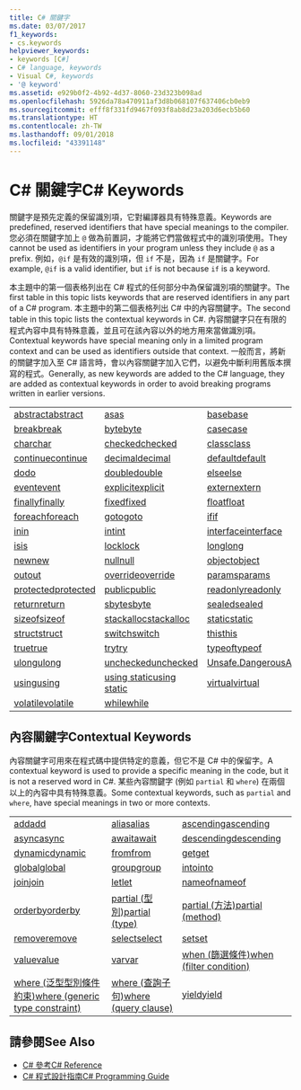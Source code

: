 ```yaml
---
title: C# 關鍵字
ms.date: 03/07/2017
f1_keywords:
- cs.keywords
helpviewer_keywords:
- keywords [C#]
- C# language, keywords
- Visual C#, keywords
- '@ keyword'
ms.assetid: e929b0f2-4b92-4d37-8060-23d323b098ad
ms.openlocfilehash: 5926da78a470911af3d8b068107f637406cb0eb9
ms.sourcegitcommit: efff8f331fd9467f093f8ab8d23a203d6ecb5b60
ms.translationtype: HT
ms.contentlocale: zh-TW
ms.lasthandoff: 09/01/2018
ms.locfileid: "43391148"
---
```

# <a name="c-keywords"></a><span data-ttu-id="9ead3-102">C# 關鍵字</span><span class="sxs-lookup"><span data-stu-id="9ead3-102">C# Keywords</span></span>
<span data-ttu-id="9ead3-103">關鍵字是預先定義的保留識別項，它對編譯器具有特殊意義。</span><span class="sxs-lookup"><span data-stu-id="9ead3-103">Keywords are predefined, reserved identifiers that have special meanings to the compiler.</span></span> <span data-ttu-id="9ead3-104">您必須在關鍵字加上 `@` 做為前置詞，才能將它們當做程式中的識別項使用。</span><span class="sxs-lookup"><span data-stu-id="9ead3-104">They cannot be used as identifiers in your program unless they include `@` as a prefix.</span></span> <span data-ttu-id="9ead3-105">例如，`@if` 是有效的識別項，但 `if` 不是，因為 `if` 是關鍵字。</span><span class="sxs-lookup"><span data-stu-id="9ead3-105">For example, `@if` is a valid identifier, but `if` is not because `if` is a keyword.</span></span>  
  
 <span data-ttu-id="9ead3-106">本主題中的第一個表格列出在 C# 程式的任何部分中為保留識別項的關鍵字。</span><span class="sxs-lookup"><span data-stu-id="9ead3-106">The first table in this topic lists keywords that are reserved identifiers in any part of a C# program.</span></span> <span data-ttu-id="9ead3-107">本主題中的第二個表格列出 C# 中的內容關鍵字。</span><span class="sxs-lookup"><span data-stu-id="9ead3-107">The second table in this topic lists the contextual keywords in C#.</span></span> <span data-ttu-id="9ead3-108">內容關鍵字只在有限的程式內容中具有特殊意義，並且可在該內容以外的地方用來當做識別項。</span><span class="sxs-lookup"><span data-stu-id="9ead3-108">Contextual keywords have special meaning only in a limited program context and can be used as identifiers outside that context.</span></span> <span data-ttu-id="9ead3-109">一般而言，將新的關鍵字加入至 C# 語言時，會以內容關鍵字加入它們，以避免中斷利用舊版本撰寫的程式。</span><span class="sxs-lookup"><span data-stu-id="9ead3-109">Generally, as new keywords are added to the C# language, they are added as contextual keywords in order to avoid breaking programs written in earlier versions.</span></span>  
  
|||||  
|---|---|---|---|  
|[<span data-ttu-id="9ead3-110">abstract</span><span class="sxs-lookup"><span data-stu-id="9ead3-110">abstract</span></span>](../../../csharp/language-reference/keywords/abstract.md)|[<span data-ttu-id="9ead3-111">as</span><span class="sxs-lookup"><span data-stu-id="9ead3-111">as</span></span>](../../../csharp/language-reference/keywords/as.md)|[<span data-ttu-id="9ead3-112">base</span><span class="sxs-lookup"><span data-stu-id="9ead3-112">base</span></span>](../../../csharp/language-reference/keywords/base.md)|[<span data-ttu-id="9ead3-113">bool</span><span class="sxs-lookup"><span data-stu-id="9ead3-113">bool</span></span>](../../../csharp/language-reference/keywords/bool.md)|  
|[<span data-ttu-id="9ead3-114">break</span><span class="sxs-lookup"><span data-stu-id="9ead3-114">break</span></span>](../../../csharp/language-reference/keywords/break.md)|[<span data-ttu-id="9ead3-115">byte</span><span class="sxs-lookup"><span data-stu-id="9ead3-115">byte</span></span>](../../../csharp/language-reference/keywords/byte.md)|[<span data-ttu-id="9ead3-116">case</span><span class="sxs-lookup"><span data-stu-id="9ead3-116">case</span></span>](../../../csharp/language-reference/keywords/switch.md)|[<span data-ttu-id="9ead3-117">catch</span><span class="sxs-lookup"><span data-stu-id="9ead3-117">catch</span></span>](../../../csharp/language-reference/keywords/try-catch.md)|  
|[<span data-ttu-id="9ead3-118">char</span><span class="sxs-lookup"><span data-stu-id="9ead3-118">char</span></span>](../../../csharp/language-reference/keywords/char.md)|[<span data-ttu-id="9ead3-119">checked</span><span class="sxs-lookup"><span data-stu-id="9ead3-119">checked</span></span>](../../../csharp/language-reference/keywords/checked.md)|[<span data-ttu-id="9ead3-120">class</span><span class="sxs-lookup"><span data-stu-id="9ead3-120">class</span></span>](../../../csharp/language-reference/keywords/class.md)|[<span data-ttu-id="9ead3-121">const</span><span class="sxs-lookup"><span data-stu-id="9ead3-121">const</span></span>](../../../csharp/language-reference/keywords/const.md)|  
|[<span data-ttu-id="9ead3-122">continue</span><span class="sxs-lookup"><span data-stu-id="9ead3-122">continue</span></span>](../../../csharp/language-reference/keywords/continue.md)|[<span data-ttu-id="9ead3-123">decimal</span><span class="sxs-lookup"><span data-stu-id="9ead3-123">decimal</span></span>](../../../csharp/language-reference/keywords/decimal.md)|[<span data-ttu-id="9ead3-124">default</span><span class="sxs-lookup"><span data-stu-id="9ead3-124">default</span></span>](../../../csharp/language-reference/keywords/default.md)|[<span data-ttu-id="9ead3-125">delegate</span><span class="sxs-lookup"><span data-stu-id="9ead3-125">delegate</span></span>](../../../csharp/language-reference/keywords/delegate.md)|  
|[<span data-ttu-id="9ead3-126">do</span><span class="sxs-lookup"><span data-stu-id="9ead3-126">do</span></span>](../../../csharp/language-reference/keywords/do.md)|[<span data-ttu-id="9ead3-127">double</span><span class="sxs-lookup"><span data-stu-id="9ead3-127">double</span></span>](../../../csharp/language-reference/keywords/double.md)|[<span data-ttu-id="9ead3-128">else</span><span class="sxs-lookup"><span data-stu-id="9ead3-128">else</span></span>](../../../csharp/language-reference/keywords/if-else.md)|[<span data-ttu-id="9ead3-129">enum</span><span class="sxs-lookup"><span data-stu-id="9ead3-129">enum</span></span>](../../../csharp/language-reference/keywords/enum.md)|  
|[<span data-ttu-id="9ead3-130">event</span><span class="sxs-lookup"><span data-stu-id="9ead3-130">event</span></span>](../../../csharp/language-reference/keywords/event.md)|[<span data-ttu-id="9ead3-131">explicit</span><span class="sxs-lookup"><span data-stu-id="9ead3-131">explicit</span></span>](../../../csharp/language-reference/keywords/explicit.md)|[<span data-ttu-id="9ead3-132">extern</span><span class="sxs-lookup"><span data-stu-id="9ead3-132">extern</span></span>](../../../csharp/language-reference/keywords/extern.md)|[<span data-ttu-id="9ead3-133">false</span><span class="sxs-lookup"><span data-stu-id="9ead3-133">false</span></span>](../../../csharp/language-reference/keywords/false.md)|  
|[<span data-ttu-id="9ead3-134">finally</span><span class="sxs-lookup"><span data-stu-id="9ead3-134">finally</span></span>](../../../csharp/language-reference/keywords/try-finally.md)|[<span data-ttu-id="9ead3-135">fixed</span><span class="sxs-lookup"><span data-stu-id="9ead3-135">fixed</span></span>](../../../csharp/language-reference/keywords/fixed-statement.md)|[<span data-ttu-id="9ead3-136">float</span><span class="sxs-lookup"><span data-stu-id="9ead3-136">float</span></span>](../../../csharp/language-reference/keywords/float.md)|[<span data-ttu-id="9ead3-137">for</span><span class="sxs-lookup"><span data-stu-id="9ead3-137">for</span></span>](../../../csharp/language-reference/keywords/for.md)|  
|[<span data-ttu-id="9ead3-138">foreach</span><span class="sxs-lookup"><span data-stu-id="9ead3-138">foreach</span></span>](../../../csharp/language-reference/keywords/foreach-in.md)|[<span data-ttu-id="9ead3-139">goto</span><span class="sxs-lookup"><span data-stu-id="9ead3-139">goto</span></span>](../../../csharp/language-reference/keywords/goto.md)|[<span data-ttu-id="9ead3-140">if</span><span class="sxs-lookup"><span data-stu-id="9ead3-140">if</span></span>](../../../csharp/language-reference/keywords/if-else.md)|[<span data-ttu-id="9ead3-141">implicit</span><span class="sxs-lookup"><span data-stu-id="9ead3-141">implicit</span></span>](../../../csharp/language-reference/keywords/implicit.md)|  
|[<span data-ttu-id="9ead3-142">in</span><span class="sxs-lookup"><span data-stu-id="9ead3-142">in</span></span>](../../../csharp/language-reference/keywords/in.md)|[<span data-ttu-id="9ead3-143">int</span><span class="sxs-lookup"><span data-stu-id="9ead3-143">int</span></span>](../../../csharp/language-reference/keywords/int.md)|[<span data-ttu-id="9ead3-144">interface</span><span class="sxs-lookup"><span data-stu-id="9ead3-144">interface</span></span>](../../../csharp/language-reference/keywords/interface.md)|[<span data-ttu-id="9ead3-145">internal</span><span class="sxs-lookup"><span data-stu-id="9ead3-145">internal</span></span>](../../../csharp/language-reference/keywords/internal.md)|
|[<span data-ttu-id="9ead3-146">is</span><span class="sxs-lookup"><span data-stu-id="9ead3-146">is</span></span>](../../../csharp/language-reference/keywords/is.md)|[<span data-ttu-id="9ead3-147">lock</span><span class="sxs-lookup"><span data-stu-id="9ead3-147">lock</span></span>](../../../csharp/language-reference/keywords/lock-statement.md)|[<span data-ttu-id="9ead3-148">long</span><span class="sxs-lookup"><span data-stu-id="9ead3-148">long</span></span>](../../../csharp/language-reference/keywords/long.md)|[<span data-ttu-id="9ead3-149">namespace</span><span class="sxs-lookup"><span data-stu-id="9ead3-149">namespace</span></span>](../../../csharp/language-reference/keywords/namespace.md)|
|[<span data-ttu-id="9ead3-150">new</span><span class="sxs-lookup"><span data-stu-id="9ead3-150">new</span></span>](../../../csharp/language-reference/keywords/new.md)|[<span data-ttu-id="9ead3-151">null</span><span class="sxs-lookup"><span data-stu-id="9ead3-151">null</span></span>](../../../csharp/language-reference/keywords/null.md)|[<span data-ttu-id="9ead3-152">object</span><span class="sxs-lookup"><span data-stu-id="9ead3-152">object</span></span>](../../../csharp/language-reference/keywords/object.md)|[<span data-ttu-id="9ead3-153">operator</span><span class="sxs-lookup"><span data-stu-id="9ead3-153">operator</span></span>](../../../csharp/language-reference/keywords/operator.md)|
|[<span data-ttu-id="9ead3-154">out</span><span class="sxs-lookup"><span data-stu-id="9ead3-154">out</span></span>](../../../csharp/language-reference/keywords/out.md)|[<span data-ttu-id="9ead3-155">override</span><span class="sxs-lookup"><span data-stu-id="9ead3-155">override</span></span>](../../../csharp/language-reference/keywords/override.md)|[<span data-ttu-id="9ead3-156">params</span><span class="sxs-lookup"><span data-stu-id="9ead3-156">params</span></span>](../../../csharp/language-reference/keywords/params.md)|[<span data-ttu-id="9ead3-157">private</span><span class="sxs-lookup"><span data-stu-id="9ead3-157">private</span></span>](../../../csharp/language-reference/keywords/private.md)|
|[<span data-ttu-id="9ead3-158">protected</span><span class="sxs-lookup"><span data-stu-id="9ead3-158">protected</span></span>](../../../csharp/language-reference/keywords/protected.md)|[<span data-ttu-id="9ead3-159">public</span><span class="sxs-lookup"><span data-stu-id="9ead3-159">public</span></span>](../../../csharp/language-reference/keywords/public.md)|[<span data-ttu-id="9ead3-160">readonly</span><span class="sxs-lookup"><span data-stu-id="9ead3-160">readonly</span></span>](../../../csharp/language-reference/keywords/readonly.md)|[<span data-ttu-id="9ead3-161">ref</span><span class="sxs-lookup"><span data-stu-id="9ead3-161">ref</span></span>](../../../csharp/language-reference/keywords/ref.md)|
|[<span data-ttu-id="9ead3-162">return</span><span class="sxs-lookup"><span data-stu-id="9ead3-162">return</span></span>](../../../csharp/language-reference/keywords/return.md)|[<span data-ttu-id="9ead3-163">sbyte</span><span class="sxs-lookup"><span data-stu-id="9ead3-163">sbyte</span></span>](../../../csharp/language-reference/keywords/sbyte.md)|[<span data-ttu-id="9ead3-164">sealed</span><span class="sxs-lookup"><span data-stu-id="9ead3-164">sealed</span></span>](../../../csharp/language-reference/keywords/sealed.md)|[<span data-ttu-id="9ead3-165">short</span><span class="sxs-lookup"><span data-stu-id="9ead3-165">short</span></span>](../../../csharp/language-reference/keywords/short.md)||
[<span data-ttu-id="9ead3-166">sizeof</span><span class="sxs-lookup"><span data-stu-id="9ead3-166">sizeof</span></span>](../../../csharp/language-reference/keywords/sizeof.md)|[<span data-ttu-id="9ead3-167">stackalloc</span><span class="sxs-lookup"><span data-stu-id="9ead3-167">stackalloc</span></span>](../../../csharp/language-reference/keywords/stackalloc.md)|[<span data-ttu-id="9ead3-168">static</span><span class="sxs-lookup"><span data-stu-id="9ead3-168">static</span></span>](../../../csharp/language-reference/keywords/static.md)|[<span data-ttu-id="9ead3-169">string</span><span class="sxs-lookup"><span data-stu-id="9ead3-169">string</span></span>](../../../csharp/language-reference/keywords/string.md)|
|[<span data-ttu-id="9ead3-170">struct</span><span class="sxs-lookup"><span data-stu-id="9ead3-170">struct</span></span>](../../../csharp/language-reference/keywords/struct.md)|[<span data-ttu-id="9ead3-171">switch</span><span class="sxs-lookup"><span data-stu-id="9ead3-171">switch</span></span>](../../../csharp/language-reference/keywords/switch.md)|[<span data-ttu-id="9ead3-172">this</span><span class="sxs-lookup"><span data-stu-id="9ead3-172">this</span></span>](../../../csharp/language-reference/keywords/this.md)|[<span data-ttu-id="9ead3-173">throw</span><span class="sxs-lookup"><span data-stu-id="9ead3-173">throw</span></span>](../../../csharp/language-reference/keywords/throw.md)|
|[<span data-ttu-id="9ead3-174">true</span><span class="sxs-lookup"><span data-stu-id="9ead3-174">true</span></span>](../../../csharp/language-reference/keywords/true.md)|[<span data-ttu-id="9ead3-175">try</span><span class="sxs-lookup"><span data-stu-id="9ead3-175">try</span></span>](../../../csharp/language-reference/keywords/try-catch.md)|[<span data-ttu-id="9ead3-176">typeof</span><span class="sxs-lookup"><span data-stu-id="9ead3-176">typeof</span></span>](../../../csharp/language-reference/keywords/typeof.md)|[<span data-ttu-id="9ead3-177">uint</span><span class="sxs-lookup"><span data-stu-id="9ead3-177">uint</span></span>](../../../csharp/language-reference/keywords/uint.md)|
|[<span data-ttu-id="9ead3-178">ulong</span><span class="sxs-lookup"><span data-stu-id="9ead3-178">ulong</span></span>](../../../csharp/language-reference/keywords/ulong.md)|[<span data-ttu-id="9ead3-179">unchecked</span><span class="sxs-lookup"><span data-stu-id="9ead3-179">unchecked</span></span>](../../../csharp/language-reference/keywords/unchecked.md)|[<span data-ttu-id="9ead3-180">Unsafe.DangerousAPI</span><span class="sxs-lookup"><span data-stu-id="9ead3-180">unsafe</span></span>](../../../csharp/language-reference/keywords/unsafe.md)|[<span data-ttu-id="9ead3-181">ushort</span><span class="sxs-lookup"><span data-stu-id="9ead3-181">ushort</span></span>](../../../csharp/language-reference/keywords/ushort.md)|
|[<span data-ttu-id="9ead3-182">using</span><span class="sxs-lookup"><span data-stu-id="9ead3-182">using</span></span>](../../../csharp/language-reference/keywords/using.md)|[<span data-ttu-id="9ead3-183">using static</span><span class="sxs-lookup"><span data-stu-id="9ead3-183">using static</span></span>](using-static.md)|[<span data-ttu-id="9ead3-184">virtual</span><span class="sxs-lookup"><span data-stu-id="9ead3-184">virtual</span></span>](../../../csharp/language-reference/keywords/virtual.md)|[<span data-ttu-id="9ead3-185">void</span><span class="sxs-lookup"><span data-stu-id="9ead3-185">void</span></span>](../../../csharp/language-reference/keywords/void.md)|
|[<span data-ttu-id="9ead3-186">volatile</span><span class="sxs-lookup"><span data-stu-id="9ead3-186">volatile</span></span>](../../../csharp/language-reference/keywords/volatile.md)|[<span data-ttu-id="9ead3-187">while</span><span class="sxs-lookup"><span data-stu-id="9ead3-187">while</span></span>](../../../csharp/language-reference/keywords/while.md)|

## <a name="contextual-keywords"></a><span data-ttu-id="9ead3-188">內容關鍵字</span><span class="sxs-lookup"><span data-stu-id="9ead3-188">Contextual Keywords</span></span>  
 <span data-ttu-id="9ead3-189">內容關鍵字可用來在程式碼中提供特定的意義，但它不是 C# 中的保留字。</span><span class="sxs-lookup"><span data-stu-id="9ead3-189">A contextual keyword is used to provide a specific meaning in the code, but it is not a reserved word in C#.</span></span> <span data-ttu-id="9ead3-190">某些內容關鍵字 (例如 `partial` 和 `where`) 在兩個以上的內容中具有特殊意義。</span><span class="sxs-lookup"><span data-stu-id="9ead3-190">Some contextual keywords, such as `partial` and `where`, have special meanings in two or more contexts.</span></span>  
  
||||  
|---|---|---|  
|[<span data-ttu-id="9ead3-191">add</span><span class="sxs-lookup"><span data-stu-id="9ead3-191">add</span></span>](../../../csharp/language-reference/keywords/add.md)|[<span data-ttu-id="9ead3-192">alias</span><span class="sxs-lookup"><span data-stu-id="9ead3-192">alias</span></span>](../../../csharp/language-reference/keywords/extern-alias.md)|[<span data-ttu-id="9ead3-193">ascending</span><span class="sxs-lookup"><span data-stu-id="9ead3-193">ascending</span></span>](../../../csharp/language-reference/keywords/ascending.md)|  
|[<span data-ttu-id="9ead3-194">async</span><span class="sxs-lookup"><span data-stu-id="9ead3-194">async</span></span>](../../../csharp/language-reference/keywords/async.md)|[<span data-ttu-id="9ead3-195">await</span><span class="sxs-lookup"><span data-stu-id="9ead3-195">await</span></span>](../../../csharp/language-reference/keywords/await.md)|[<span data-ttu-id="9ead3-196">descending</span><span class="sxs-lookup"><span data-stu-id="9ead3-196">descending</span></span>](../../../csharp/language-reference/keywords/descending.md)|  
|[<span data-ttu-id="9ead3-197">dynamic</span><span class="sxs-lookup"><span data-stu-id="9ead3-197">dynamic</span></span>](../../../csharp/language-reference/keywords/dynamic.md)|[<span data-ttu-id="9ead3-198">from</span><span class="sxs-lookup"><span data-stu-id="9ead3-198">from</span></span>](../../../csharp/language-reference/keywords/from-clause.md)|[<span data-ttu-id="9ead3-199">get</span><span class="sxs-lookup"><span data-stu-id="9ead3-199">get</span></span>](../../../csharp/language-reference/keywords/get.md)|  
|[<span data-ttu-id="9ead3-200">global</span><span class="sxs-lookup"><span data-stu-id="9ead3-200">global</span></span>](../../../csharp/language-reference/keywords/global.md)|[<span data-ttu-id="9ead3-201">group</span><span class="sxs-lookup"><span data-stu-id="9ead3-201">group</span></span>](../../../csharp/language-reference/keywords/group-clause.md)|[<span data-ttu-id="9ead3-202">into</span><span class="sxs-lookup"><span data-stu-id="9ead3-202">into</span></span>](../../../csharp/language-reference/keywords/into.md)|  
|[<span data-ttu-id="9ead3-203">join</span><span class="sxs-lookup"><span data-stu-id="9ead3-203">join</span></span>](../../../csharp/language-reference/keywords/join-clause.md)|[<span data-ttu-id="9ead3-204">let</span><span class="sxs-lookup"><span data-stu-id="9ead3-204">let</span></span>](../../../csharp/language-reference/keywords/let-clause.md)|[<span data-ttu-id="9ead3-205">nameof</span><span class="sxs-lookup"><span data-stu-id="9ead3-205">nameof</span></span>](nameof.md)|   
|[<span data-ttu-id="9ead3-206">orderby</span><span class="sxs-lookup"><span data-stu-id="9ead3-206">orderby</span></span>](../../../csharp/language-reference/keywords/orderby-clause.md)|[<span data-ttu-id="9ead3-207">partial (型別)</span><span class="sxs-lookup"><span data-stu-id="9ead3-207">partial (type)</span></span>](../../../csharp/language-reference/keywords/partial-type.md)|[<span data-ttu-id="9ead3-208">partial (方法)</span><span class="sxs-lookup"><span data-stu-id="9ead3-208">partial (method)</span></span>](../../../csharp/language-reference/keywords/partial-method.md)|   
|[<span data-ttu-id="9ead3-209">remove</span><span class="sxs-lookup"><span data-stu-id="9ead3-209">remove</span></span>](../../../csharp/language-reference/keywords/remove.md)|[<span data-ttu-id="9ead3-210">select</span><span class="sxs-lookup"><span data-stu-id="9ead3-210">select</span></span>](../../../csharp/language-reference/keywords/select-clause.md)|[<span data-ttu-id="9ead3-211">set</span><span class="sxs-lookup"><span data-stu-id="9ead3-211">set</span></span>](../../../csharp/language-reference/keywords/set.md)|   
|[<span data-ttu-id="9ead3-212">value</span><span class="sxs-lookup"><span data-stu-id="9ead3-212">value</span></span>](../../../csharp/language-reference/keywords/value.md)|[<span data-ttu-id="9ead3-213">var</span><span class="sxs-lookup"><span data-stu-id="9ead3-213">var</span></span>](../../../csharp/language-reference/keywords/var.md)|[<span data-ttu-id="9ead3-214">when (篩選條件)</span><span class="sxs-lookup"><span data-stu-id="9ead3-214">when (filter condition)</span></span>](when.md)|   
|[<span data-ttu-id="9ead3-215">where (泛型型別條件約束)</span><span class="sxs-lookup"><span data-stu-id="9ead3-215">where (generic type constraint)</span></span>](../../../csharp/language-reference/keywords/where-generic-type-constraint.md)|[<span data-ttu-id="9ead3-216">where (查詢子句)</span><span class="sxs-lookup"><span data-stu-id="9ead3-216">where (query clause)</span></span>](../../../csharp/language-reference/keywords/where-clause.md)|[<span data-ttu-id="9ead3-217">yield</span><span class="sxs-lookup"><span data-stu-id="9ead3-217">yield</span></span>](../../../csharp/language-reference/keywords/yield.md)|  
  
## <a name="see-also"></a><span data-ttu-id="9ead3-218">請參閱</span><span class="sxs-lookup"><span data-stu-id="9ead3-218">See Also</span></span>

- [<span data-ttu-id="9ead3-219">C# 參考</span><span class="sxs-lookup"><span data-stu-id="9ead3-219">C# Reference</span></span>](../../../csharp/language-reference/index.md)  
- [<span data-ttu-id="9ead3-220">C# 程式設計指南</span><span class="sxs-lookup"><span data-stu-id="9ead3-220">C# Programming Guide</span></span>](../../../csharp/programming-guide/index.md)
